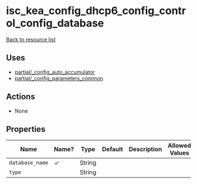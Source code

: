 # isc_kea_config_dhcp6_config_control_config_database

[Back to resource list](../README.md#resources)

## Uses

- [partial/_config_auto_accumulator](partial/isc_kea__config_auto_accumulator.md)
- [partial/_config_parameters_common](partial/isc_kea__config_parameters_common.md)

## Actions

- None

## Properties

| Name            | Name? | Type   | Default | Description | Allowed Values |
| --------------- | ----- | ------ | ------- | ----------- | -------------- |
| `database_name` | ✓     | String |         |             |                |
| `type`          |       | String |         |             |                |
